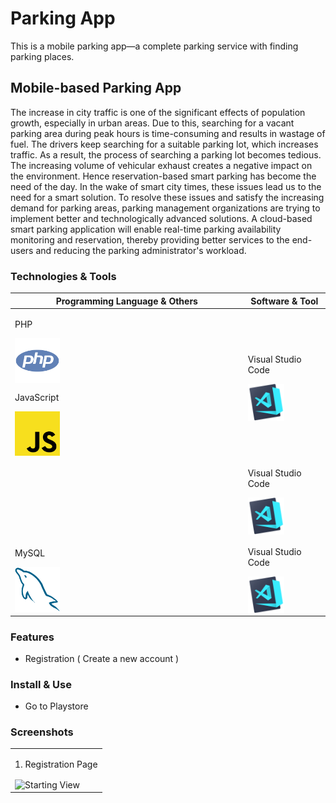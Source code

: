 # Parking App
This is a mobile parking app—a complete parking service with finding parking places. 

## Mobile-based Parking App
The increase in city traffic is one of the significant effects of population growth, especially in urban areas. Due to this, searching for a vacant parking area during peak hours is time-consuming and results in wastage of fuel. The drivers keep searching for a suitable parking lot, which increases traffic. As a result, the process of searching a parking lot becomes tedious. The increasing volume of vehicular exhaust creates a  negative impact on the environment. Hence reservation-based smart parking has become the need of the day. In the wake of smart city times, these issues lead us to the need for a smart solution. To resolve these issues and satisfy the increasing demand for parking areas,  parking management organizations are trying to implement better and technologically advanced solutions. A cloud-based smart parking application will enable real-time parking availability monitoring and reservation, thereby providing better services to the end-users and reducing the parking administrator's workload.

### Technologies & Tools

 <table>
    <thead>
        <tr>
            <th> Programming Language & Others</th>
            <th> Software & Tool </th>
        </tr>
    </thead>
    <tbody>
        <tr>
         <td><p> PHP </p><img style="vertical-align:middle" alt="PHP Programming" height"10%" width="20%" src="https://github.com/HafizurRahman111/HafizurRahman111/blob/main/images/php.svg" />
         &emsp; 
          <p> JavaScript </p><img style="vertical-align:middle" alt="Javascript" height"10%" width="20%" src="https://github.com/HafizurRahman111/HafizurRahman111/blob/main/images/javascript.svg" />
         </td>
            <td><p> Visual Studio Code </p><img style="vertical-align:middle" alt="Visual Studio Code" height"30%" width="50%" src="https://github.com/HafizurRahman111/HafizurRahman111/blob/main/images/vscode.png" /></td>
        </tr>
          <tr>
         <td>
           </td>
            <td><p> Visual Studio Code </p><img style="vertical-align:middle" alt="Visual Studio Code" height"30%" width="50%" src="https://github.com/HafizurRahman111/HafizurRahman111/blob/main/images/vscode.png" /></td>
        </tr>
      <tr>
         <td><p> MySQL </p><img style="vertical-align:middle" alt="MySQL" height"10%" width="20%" src="https://github.com/HafizurRahman111/HafizurRahman111/blob/main/images/mysql.svg" />
           </td>
            <td><p> Visual Studio Code </p><img style="vertical-align:middle" alt="Visual Studio Code" height"30%" width="50%" src="https://github.com/HafizurRahman111/HafizurRahman111/blob/main/images/vscode.png" /></td>
        </tr>
    </tbody>
</table>


### Features
 - Registration ( Create a new account )
 
 
### Install & Use
 - Go to Playstore
 
### Screenshots

<table>
        <tr>
          <td><p>1. Registration Page </p><img style="vertical-align:middle" alt="Starting View" src="Screenshots/Screenshot 2020-01-18 12.23.12.png" /></td>
        </tr>
</table>

